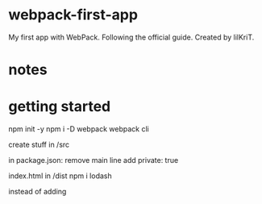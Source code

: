 # webpack-first-app

My first app with WebPack. Following the official guide.
Created by lilKriT.

# notes

# getting started

npm init -y
npm i -D webpack webpack cli

create stuff in /src

in package.json:
remove main line
add private: true

index.html in /dist
npm i lodash

instead of adding <script> in index.html,
import in index.js
then just import main.js in index.html

create webpack.config.js

# asset management

rename output from main.js to bundle.js
npm i -D style-loader css-loader

add module rule testing for css, using style loader and css loader (order matters!)
create style.css in /src

import the style.css from index.js!

images: module rule testing for png, jpg etc. type: "asset/resource"
same with fonts and most data...
csv and xml will require installing loaders

example:
module: {
rules: [
{
test: /\.css$/i,
        use: ["style-loader", "css-loader"],
      },
      {
        test: /\.(png|svg|jpg|jpeg|gif)$/i,
type: "asset/resource",
},
{
test: /\.(woff|woff2|eot|ttf|otf)$/i,
        type: "asset/resource",
      },
      {
        test: /\.(csv|tsv)$/i,
use: ["csv-loader"],
},
{
test: /\.xml$/i,
use: ["xml-loader"],
},
],
},

# output management

add some js files with functions in them
rename script imports in index.html from name.js to name.bundle.js
add entry points
output: '[name].bundle.js'

but this way, if you change the name of a file, it will be lost from index.
npm i -D html-webpack-plugin

add import and plugin to webpack config

clean the /dist:
output: clean: true

# development

add mode: development to config

to track errors:
add devtool: "inline-source-map"

instead of running npm run build manually you have 3 options:
webpack watch mode
webpack-dev-server - probably the best
webpack-dev-middleware

watch mode:
package.json add script watch: "webpack --watch"
(doesn't reload automatically)

webpack-dev-server:
npm i -D webpack-dev-server
in webpack config:
devServer: {
static: ./dist
}
tells webpack where to look for files

optimization: {
runtimeChunk: 'single'
}
required when you have more than one entry points

add script:
start: "webpack serve --open"

webpack-dev-middleware:
(this is actually used by webpack dev server anyway)

npm i -D express webpack-dev-middleware
add publicPatch: "/" to webpack config

# code splitting

3 ways:
entry points - easiest. has issues
prevent duplication
dynamic imports

entry points
have array of entry points
and output is dynamic

prevent duplication:
every entry point needs dependOn: "shared"
and later defined shared
it also needs optimization chunk single

you can use SplitChunksPlugin too

optimization: {
splitChunks: {
chunks: "all",
},
},

dynamic imports
recommended
no need for the optimization part
or "dependOn"
just make async functions

prefetch / preload
prefetch - something might be useful later
preload - will be needed now
you can use it by adding a comment:
import(/\* webpackPrefetch: true \*/ "./path/to/something.js");

# caching

use [contenthash] as a substition on your dist files.

code that's not yours can be stored separately (using cacheGroups), as it is not as likely to change.
(like lodash)

use moduleIds: deterministic to avoid rebuilding vendor modules

# authoring libraries

install deps as dev dependencies (to make less bloat)
bundle it normally

exposing the library
output: library: "somename"
type: "umd" - this way it will work in multiple ways (amd, commonjs, script tag)
then you can reference it using the url in <script>

to make other libraries "peer dependancies":
`externals: { lodash: { commonjs: 'lodash', commonjs2: 'lodash', amd: 'lodash', root: '\_', } }`
if you use more than one file:
either use a regex, or specify array of externals

finally:
add the proper file as package.json main
or add it as a module `module: "src/index.js"`
then you can publish as npm package on unpkg.com
if it has css, you can add it using MiniCssExtractPlugin

# Enviromental Variables

you can pass them using the `--env` flag
no value means it's `true`
you can use them in webpack.config
to use env vars you need to convert module.exports into a function

# Build performance

Stay up to date

## Loaders

Use minimal number of loaders.
(for example only use babel loader with `include: path.resolve(_.join(__dirname, 'src'))`)

## Bootstrap (not the styling tool)

Use as few as possible.

## Resolving

Minimize the number of items in `resolve.modules`, `resolve.extensions`, `resolve.mainFiles`, `resolve.descriptionFiles`.
Set `resolve.symlinks` to `false` if you don't use symlinks like `npm link` or `yarn link`.
Set `resolve.cacheWithContext: false` if you use custom resolving plugins.

## DLL

Use DllPlugin to move code that doesn't change as often.

## Smaller == faster

Use less libraries
SplitChunksPlugin
Remove unused code
Only compile what you are changing

## Worker Pool

You can offload loaders to worker pools using `thread-loader`

## Persistent cache

Use `cache` option.
Clear cache on `postinstall`

## Profile custom plugins and loaders

## Remove progress plugin

## In development

### Incremental Builds

Use watch mode.

### Compile in memory

Use `webpack-dev-server`, `webpack-hot-middleware` and `webpack-dev-middleware`.

### Devtool

eval is the fastest
cheap-source-map and eval-source-map are also good

### Avoid production specific tools

Don't use in development: -`terser-plugin` -`[fullhash]/[chunkhash]/[contenthash]` - `AggressiveSplittingPlugin` - AggressiveMergingPlugin - ModuleConcatenationPlugin

### Minimal Entry Chunk

Use optimization: runtimeChunk: true

### Avoid Extra Optimization steps

Avoid optimization: removeAvailableModules, removeEmptyChunks, splitChunks

### Don't generate path

output: {
pathinfo: false,
}

### TypeScript Loader

If using `ts-loader`, use `transpile-only` option. This way you will lose type checking though.
So add `ForkTsCheckerWebpackPlugin`

## Production

Think if you really need source maps.
Minimize number of babel plugins.
Careful with TS.

# Security

## Nonces

You add one to the ENTRY FILE. Not config.
Example: `__webpack_nonce__ = 'c29tZSBjb29sIHN0cmluZyB3aWxsIHBvcCB1cCAxMjM=';`

## CSP

Content security policy

## Trusted types

# Development - Vagrant

Vagrant is a virtual machine
Vagrant should have a static IP
Install `webpack`, `webpack-cli`, `@webpack-cli/serve` and `webpack-dev-server`
make webpack config
create index.html and app.js
Run the server
`webpack serve --host 0.0.0.0 --client-web-socket-url ws://10.10.10.61:8080/ws --watch-options-poll`

# Dependency management

You can create your own context
`require.context();`
`require.context( directory, (useSubDirectories = true), (regExp = /^\.\/.\*$/), (mode = 'sync') )`

example:

```
function importAll(r) {
  r.keys().forEach(r);
}

importAll(require.context('../components/', true, /\.js$/));
```
